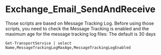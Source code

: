 # Exchange_Email_SendAndReceive
Those scripts are based on Message Tracking Log. Before using those scripts, you need to check the Message Tracking is enabled and the maximum age for the message tracking log files: The default is 30 days

```
Get-TransportService | select Name,MessageTrackingLogMaxAge,MessageTrackingLogEnabled
```
